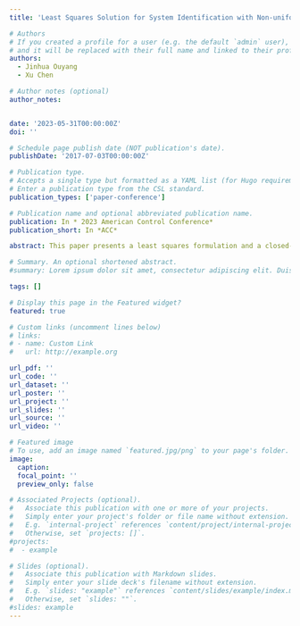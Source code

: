 ```yaml
---
title: 'Least Squares Solution for System Identification with Non-uniform Data under a Coprime Collaborative Sensing Scheme'

# Authors
# If you created a profile for a user (e.g. the default `admin` user), write the username (folder name) here
# and it will be replaced with their full name and linked to their profile.
authors:
  - Jinhua Ouyang
  - Xu Chen

# Author notes (optional)
author_notes:


date: '2023-05-31T00:00:00Z'
doi: ''

# Schedule page publish date (NOT publication's date).
publishDate: '2017-07-03T00:00:00Z'

# Publication type.
# Accepts a single type but formatted as a YAML list (for Hugo requirements).
# Enter a publication type from the CSL standard.
publication_types: ['paper-conference']

# Publication name and optional abbreviated publication name.
publication: In * 2023 American Control Conference*
publication_short: In *ACC*

abstract: This paper presents a least squares formulation and a closed-form solution for identifying dynamical systems using non-uniform data obtained under a coprime collaborative sensing scheme. Specifically, the method combines measurements from two slow output sensors with different sampling rates to estimate the system’s dynamics. We provide the theoretical foundation for developing advanced least-squares-based system identification algorithms for cases where the input-output data are sampled at different rates. Demonstrative examples are provided to validate the proposed method, and to show the identification beyond the Nyquist frequency.

# Summary. An optional shortened abstract.
#summary: Lorem ipsum dolor sit amet, consectetur adipiscing elit. Duis posuere tellus ac convallis placerat. Proin tincidunt magna sed ex sollicitudin condimentum.

tags: []

# Display this page in the Featured widget?
featured: true

# Custom links (uncomment lines below)
# links:
# - name: Custom Link
#   url: http://example.org

url_pdf: ''
url_code: ''
url_dataset: ''
url_poster: ''
url_project: ''
url_slides: ''
url_source: ''
url_video: ''

# Featured image
# To use, add an image named `featured.jpg/png` to your page's folder.
image:
  caption: 
  focal_point: ''
  preview_only: false

# Associated Projects (optional).
#   Associate this publication with one or more of your projects.
#   Simply enter your project's folder or file name without extension.
#   E.g. `internal-project` references `content/project/internal-project/index.md`.
#   Otherwise, set `projects: []`.
#projects:
#  - example

# Slides (optional).
#   Associate this publication with Markdown slides.
#   Simply enter your slide deck's filename without extension.
#   E.g. `slides: "example"` references `content/slides/example/index.md`.
#   Otherwise, set `slides: ""`.
#slides: example
---
```


